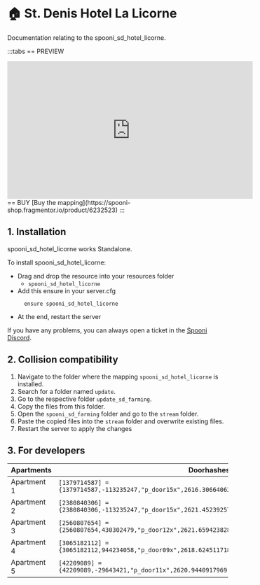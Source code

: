 # 🏠 St. Denis Hotel La Licorne
Documentation relating to the spooni_sd_hotel_licorne.

:::tabs
== PREVIEW
<iframe width="560" height="315" src="https://www.youtube.com/embed/C4eyTh5G7K8?si=Da2OgTrpp3q5-7Ss" frameborder="0" allow="accelerometer; autoplay; clipboard-write; encrypted-media; gyroscope; picture-in-picture; web-share" referrerpolicy="strict-origin-when-cross-origin" allowfullscreen></iframe>
== BUY
[Buy the mapping](https://spooni-shop.fragmentor.io/product/6232523)
:::

## 1. Installation
spooni_sd_hotel_licorne works Standalone.  

To install spooni_sd_hotel_licorne:
- Drag and drop the resource into your resources folder
  - `spooni_sd_hotel_licorne`
- Add this ensure in your server.cfg
  ```
    ensure spooni_sd_hotel_licorne
  ```
- At the end, restart the server

If you have any problems, you can always open a ticket in the [Spooni Discord](https://discord.gg/spooni).

## 2. Collision compatibility <Badge type="danger" text="IMPORTANT"/>

1. Navigate to the folder where the mapping `spooni_sd_hotel_licorne` is installed.
2. Search for a folder named `update`.
3. Go to the respective folder `update_sd_farming`. 
4. Copy the files from this folder.
5. Open the `spooni_sd_farming` folder and go to the `stream` folder.
6. Paste the copied files into the `stream` folder and overwrite existing files.
7. Restart the server to apply the changes

## 3. For developers
| Apartments                | Doorhashes
|---------------------------|----------------------------------------------------------------------------------|
| Apartment 1               | `[1379714587] = {1379714587,-113235247,"p_door15x",2616.306640625,-1005.5200195312,49.080001831055}`
| Apartment 2               | `[2380840306] = {2380840306,-113235247,"p_door15x",2621.4523925781,-1006.3774414062,49.072444915771}`
| Apartment 3               | `[2560807654] = {2560807654,430302479,"p_door12x",2621.6594238281,-1007.5624389648,49.083965301514}`
| Apartment 4               | `[3065182112] = {3065182112,944234058,"p_door09x",2618.6245117188,-1009.4004516602,49.08406829834}`
| Apartment 5               | `[42209089] = {42209089,-29643421,"p_door11x",2620.9440917969,-1014.9393310547,49.072444915771}`
